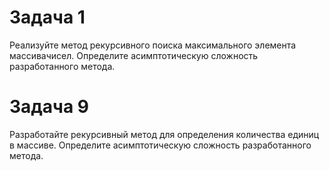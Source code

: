 # Задача 1 #
Реализуйте  метод  рекурсивного  поиска максимального  элемента массивачисел.
Определите  асимптотическую  сложность  разработанного метода. 

# Задача 9 #
Разработайте рекурсивный метод для определения количества единиц в массиве. 
Определите асимптотическую сложность разработанного метода.
